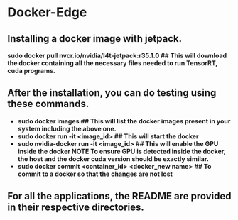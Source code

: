 



# Docker-Edge

## Installing a docker image with jetpack.

<b> sudo docker pull nvcr.io/nvidia/l4t-jetpack:r35.1.0 <b>     ## This will download the docker containing all the necessary files needed to run TensorRT, cuda programs.

## After the installation, you can do testing using these commands.

* sudo docker images      ## This will list the docker images present in your system including the above one.
* sudo docker run -it <image_id>   ## This will start the docker
* sudo nvidia-docker run -it <image_id>  ## This will enable the GPU inside the docker <b> NOTE</b> To ensure GPU is detected inside the docker, the host and the docker cuda version should be exactly similar.
* sudo docker commit <container_id> <docker_new name>  ## To commit to a docker so that the changes are not lost



## For all the applications, the README are provided in their respective directories.



